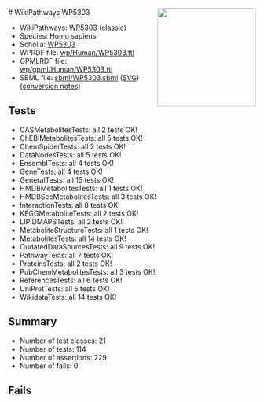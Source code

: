 <img style="float: right; width: 200px" src="https://upload.wikimedia.org/wikipedia/commons/thumb/8/83/Wplogo_with_text_500.png/640px-Wplogo_with_text_500.png" />
# WikiPathways WP5303

* WikiPathways: [WP5303](https://wikipathways.org/pathways/WP5303) ([classic](https://classic.wikipathways.org/instance/WP5303))
* Species: Homo sapiens
* Scholia: [WP5303](https://scholia.toolforge.org/wikipathways/WP5303)
* WPRDF file: [wp/Human/WP5303.ttl](../wp/Human/WP5303.ttl)
* GPMLRDF file: [wp/gpml/Human/WP5303.ttl](../wp/gpml/Human/WP5303.ttl)
* SBML file: [sbml/WP5303.sbml](../sbml/WP5303.sbml) ([SVG](../sbml/WP5303.svg)) ([conversion notes](../sbml/WP5303.txt))

## Tests
* CASMetabolitesTests: all 2 tests OK!
* ChEBIMetabolitesTests: all 5 tests OK!
* ChemSpiderTests: all 2 tests OK!
* DataNodesTests: all 5 tests OK!
* EnsemblTests: all 4 tests OK!
* GeneTests: all 4 tests OK!
* GeneralTests: all 15 tests OK!
* HMDBMetabolitesTests: all 1 tests OK!
* HMDBSecMetabolitesTests: all 3 tests OK!
* InteractionTests: all 8 tests OK!
* KEGGMetaboliteTests: all 2 tests OK!
* LIPIDMAPSTests: all 2 tests OK!
* MetaboliteStructureTests: all 1 tests OK!
* MetabolitesTests: all 14 tests OK!
* OudatedDataSourcesTests: all 9 tests OK!
* PathwayTests: all 7 tests OK!
* ProteinsTests: all 2 tests OK!
* PubChemMetabolitesTests: all 3 tests OK!
* ReferencesTests: all 6 tests OK!
* UniProtTests: all 5 tests OK!
* WikidataTests: all 14 tests OK!


## Summary

* Number of test classes: 21
* Number of tests: 114
* Number of assertions: 229
* Number of fails: 0

## Fails

